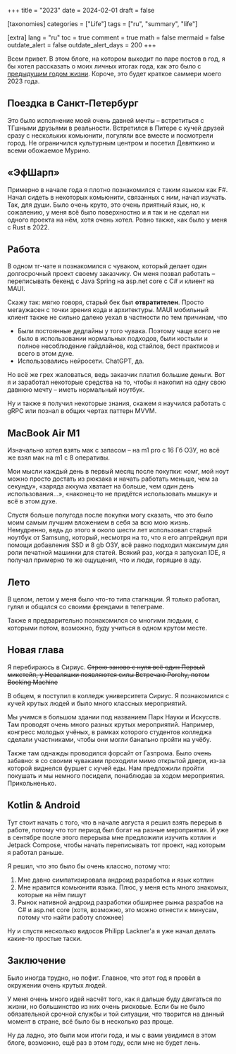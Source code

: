 +++
title = "2023"
date = 2024-02-01
draft = false

[taxonomies]
categories = ["Life"]
tags = ["ru", "summary", "life"]

[extra]
lang = "ru"
toc = true
comment = true
math = false
mermaid = false
outdate_alert = false
outdate_alert_days = 200
+++

Всем привет. В этом блоге, на котором выходит по паре постов в год, я бы хотел рассказать о моих личных итогах года, как это было с [предыдущим годом жизни](https://demndevel.github.io/blog/2022/). Короче, это будет краткое саммери моего 2023 года.

## Поездка в Санкт-Петербург

Это было исполнение моей очень давней мечты – встретиться с ТГшными друзьями в реальности. Встретился в Питере с кучей друзей сразу с нескольких комьюнити, погуляли все вместе и посмотрели город. Не ограничился культурным центром и посетил Девяткино и всеми обожаемое Мурино.

## «ЭфШарп»

Примерно в начале года я плотно познакомился с таким языком как F#. Начал сидеть в некоторых комьюнити, связанных с ним, начал изучать. Так, для души. Было очень круто, это очень приятный язык, но, к сожалению, у меня всё было поверхностно и я так и не сделал ни одного проекта на нём, хотя очень хотел. Ровно также, как было у меня с Rust в 2022.

## Работа

В одном тг-чате я познакомился с чуваком, который делает один долгосрочный проект своему заказчику. Он меня позвал работать – переписывать бекенд с Java Spring на asp.net core с C# и клиент на MAUI.

Скажу так: мягко говоря, старый бек был **отвратителен**. Просто мегаужасен с точки зрения кода и архитектуры. MAUI мобильный клиент также не сильно далеко уехал в частности по тем причинам, что

- Были постоянные дедлайны у того чувака. Поэтому чаще всего не было в использовании нормальных подходов, были костыли и полное несоблюдение гайдлайнов, код стайлов, бест практисов и всего в этом духе.
- Использовались нейросети. ChatGPT, да.

Но всё же грех жаловаться, ведь заказчик платил большие деньги. Вот я и заработал некоторые средства на то, чтобы я накопил на одну свою давнюю мечту – иметь нормальный ноутбук.

Ну и также я получил некоторые знания, скажем я научился работать с gRPC или познал в общих чертах паттерн MVVM.

## MacBook Air M1

Изначально хотел взять мак с запасом – на m1 pro с 16 Гб ОЗУ, но всё же взял мак на m1 с 8 оперативы.

Мои мысли каждый день в первый месяц после покупки: «омг, мой ноут можно просто достать из рюкзака и начать работать меньше, чем за секунду», «заряда аккума хватает на больше, чем один день использования…», «наконец-то не придётся использовать мышку» и всё в этом духе.

Спустя больше полугода после покупки могу сказать, что это было моим самым лучшим вложением в себя за всю мою жизнь. Немудренно, ведь до этого я около шести лет использовал старый ноутбук от Samsung, который, несмотря на то, что я его апгрейднул при помощи добавления SSD и 8 gb ОЗУ, всё равно подходил максимум для роли печатной машинки для статей. Всякий раз, когда я запускал IDE, я получал примерно те же ощущения, что и люди, горящие в аду. 

## Лето

В целом, летом у меня было что-то типа стагнации. Я только работал, гулял и общался со своими френдами в телеграме.

Также я предварительно познакомился со многими людьми, с которыми потом, возможно, буду учиться в одном крутом месте.

## Новая глава

Я перебираюсь в Сириус. ~~Строю заново с нуля всё один Первый микстейп, у Неваляшки появляются силы Встречаю Porchy, потом Booking Machine~~

В общем, я поступил в колледж университета Сириус. Я познакомился с кучей крутых людей и было много классных мероприятий. 

Мы учимся в большом здании под названием Парк Науки и Искусств. Там проводят очень много разных крутых мероприятий. Например, конгресс молодых учёных, в рамках которого студентов колледжа сделали участниками, чтобы они могли банально пройти на учёбу.

Также там однажды проводился форсайт от Газпрома. Было очень забавно: я со своими чуваками проходили мимо открытой двери, из-за которой виднелся фуршет с кучей еды. Нам предложили пройти покушать и мы немного посидели, понаблюдав за ходом мероприятия. Прикольненько.

## Kotlin & Android

Тут стоит начать с того, что в начале августа я решил взять перерыв в работе, потому что тот период был богат на разные мероприятия. И уже в сентябре после этого перерыва мне предложили изучить котлин и Jetpack Compose, чтобы начать переписывать тот проект, над которым я работал раньше.

Я решил, что это было бы очень классно, потому что:

1. Мне давно симпатизировала андроид разработка и язык котлин
2. Мне нравится комьюнити языка. Плюс, у меня есть много знакомых, которые на нём пишут
3. Рынок нативной андроид разработки обширнее рынка разрабов на C# и asp.net core (хотя, возможно, это можно отнести к минусам, потому что найти работу сложнее)

Ну и спустя несколько видосов Philipp Lackner'а я уже начал делать какие-то простые таски.

## Заключение

Было иногда трудно, но пофиг. Главное, что этот год я провёл в окружении очень крутых людей. 

У меня очень много идей насчёт того, как я дальше буду двигаться по жизни, но большинство из них очень рисковые. Если бы не было обязательной срочной службы и той ситуации, что творится на данный момент в стране, всё было бы в несколько раз проще.

Ну да ладно, это были мои итоги года, и мы с вами увидимся в этом блоге, возможно, ещё раз в этом году, если мне не будет лень.
